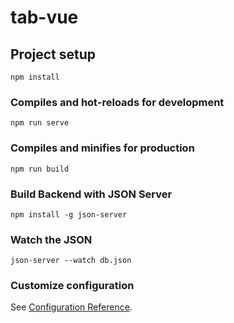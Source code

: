 # tab-vue

## Project setup
```
npm install
```

### Compiles and hot-reloads for development
```
npm run serve
```

### Compiles and minifies for production
```
npm run build
```

### Build Backend with JSON Server
```
npm install -g json-server
```

### Watch the JSON
```
json-server --watch db.json
```


### Customize configuration
See [Configuration Reference](https://cli.vuejs.org/config/).
